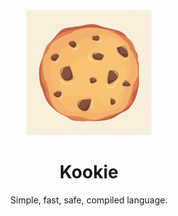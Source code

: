 <div align="center">
    <img src="logo.jpg" height=200 />
    <div>
        <h1>
            <strong>
            Kookie
            </strong>
        </h1>
    </div>
    <div>
        Simple, fast, safe, compiled language.
    </p>
</div>

